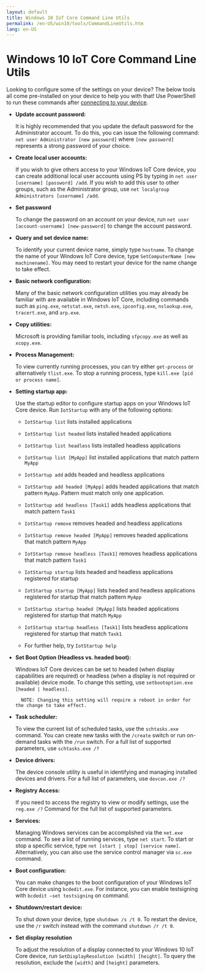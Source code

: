 ```yaml
---
layout: default
title: Windows 10 IoT Core Command Line Utils
permalink: /en-US/win10/tools/CommandLineUtils.htm
lang: en-US
---
```


# Windows 10 IoT Core Command Line Utils

Looking to configure some of the settings on your device? The below tools all come pre-installed on your device to help you with that! Use PowerShell to run these commands after [connecting to your device]({{site.baseurl}}/{{page.lang}}/Samples/PowerShell.htm).

* **Update account password:**

	It is highly recommended that you update the default password for the Administrator account. To do this, you can issue the following command: `net user Administrator [new password]` where `[new password]` represents a strong password of your choice.

* **Create local user accounts:**

	If you wish to give others access to your Windows IoT Core device, you can create additional local user accounts using PS by typing in `net user [username] [password] /add`. If you wish to add this user to other groups, such as the Administrator group, use `net localgroup Administrators [username] /add`.

* **Set password**

	To change the password on an account on your device, run `net user [account-username] [new-password]` to change the account password.

* **Query and set device name:**

	To identify your current device name, simply type `hostname`. To change the name of your Windows IoT Core device, type `SetComputerName [new machinename]`. You may need to restart your device for the name change to take effect.

* **Basic network configuration:**

	Many of the basic network configuration utilities you may already be familiar with are available in Windows IoT Core, including commands such as `ping.exe`, `netstat.exe`, `netsh.exe`, `ipconfig.exe`, `nslookup.exe`, `tracert.exe`, and `arp.exe`.

* **Copy utilities:**

	Microsoft is providing familiar tools, including `sfpcopy.exe` as well as `xcopy.exe`.

* **Process Management:**

	To view currently running processes, you can try either `get-process` or alternatively `tlist.exe`. To stop a running process, type `kill.exe [pid or process name]`.

* **Setting startup app:**

	Use the startup editor to configure startup apps on your Windows IoT Core device. Run `IotStartup` with any of the following options:

	* `IotStartup list` lists installed applications

    * `IotStartup list headed` lists installed headed applications

    * `IotStartup list headless` lists installed headless applications

    * `IotStartup list [MyApp]` list installed applications that match pattern `MyApp`

    * `IotStartup add` adds headed and headless applications

    * `IotStartup add headed [MyApp]` adds headed applications that match pattern `MyApp`.  Pattern must match only one application.

    * `IotStartup add headless [Task1]` adds headless applications that match pattern `Task1`

    * `IotStartup remove` removes headed and headless applications

    * `IotStartup remove headed [MyApp]` removes headed applications that match pattern `MyApp`

    * `IotStartup remove headless [Task1]` removes headless applications that match pattern `Task1`

    * `IotStartup startup` lists headed and headless applications registered for startup

    * `IotStartup startup [MyApp]` lists headed and headless applications registered for startup that match pattern `MyApp`

    * `IotStartup startup headed [MyApp]` lists headed applications registered for startup that match `MyApp`

    * `IotStartup startup headless [Task1]` lists headless applications registered for startup that match `Task1`

	* For further help, try `IotStartup help`

* **Set Boot Option (Headless vs. headed boot):**

	Windows IoT Core devices can be set to headed (when display capabilities are required) or headless (when a display is not required or available) device mode. To change this setting, use `setbootoption.exe [headed | headless]`.

		NOTE: Changing this setting will require a reboot in order for the change to take effect.

* **Task scheduler:**

	To view the current list of scheduled tasks, use the `schtasks.exe` command. You can create new tasks with the `/create` switch or run on-demand tasks with the `/run` switch. For a full list of supported parameters, use `schtasks.exe /?`

* **Device drivers:**

	The device console utility is useful in identifying and managing installed devices and drivers. For a full list of parameters, use `devcon.exe /?`

* **Registry Access:**

	If you need to access the registry to view or modify settings, use the `reg.exe /?` Command for the full list of supported parameters.

* **Services:**

	Managing Windows services can be accomplished via the `net.exe` command. To see a list of running services, type `net start`. To start or stop a specific service, type `net [start | stop] [service name]`. Alternatively, you can also use the service control manager via `sc.exe` command.

* **Boot configuration:**

	You can make changes to the boot configuration of your Windows IoT Core device using `bcdedit.exe`. For instance, you can enable testsigning with `bcdedit –set testsigning` on command.

* **Shutdown/restart device:**

	To shut down your device, type `shutdown /s /t 0`. To restart the device, use the `/r` switch instead with the command `shutdown /r /t 0`.

* **Set display resolution**

	To adjust the resolution of a display connected to your Windows 10 IoT Core device, run `SetDisplayResolution [width] [height]`. To query the resolution, exclude the `[width]` and `[height]` parameters.
